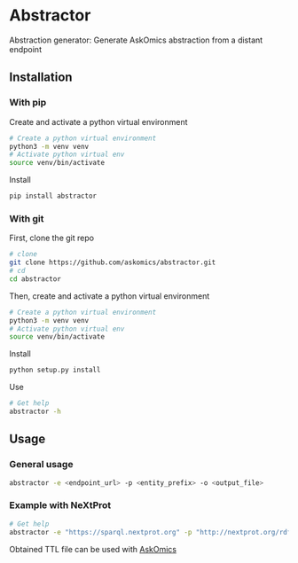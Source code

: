 # Abstractor

Abstraction generator: Generate AskOmics abstraction from a distant endpoint

## Installation

### With pip

Create and activate a python virtual environment

```bash
# Create a python virtual environment
python3 -m venv venv
# Activate python virtual env
source venv/bin/activate
```

Install

```bash
pip install abstractor
```

### With git

First, clone the git repo

```bash
# clone
git clone https://github.com/askomics/abstractor.git
# cd
cd abstractor
```

Then, create and activate a python virtual environment

```bash
# Create a python virtual environment
python3 -m venv venv
# Activate python virtual env
source venv/bin/activate
```

Install

```bash
python setup.py install
```

Use

```bash
# Get help
abstractor -h
```

## Usage

### General usage

```bash
abstractor -e <endpoint_url> -p <entity_prefix> -o <output_file>
```

### Example with NeXtProt

```bash
# Get help
abstractor -e "https://sparql.nextprot.org" -p "http://nextprot.org/rdf#" -n nextprot -o "abstraction.ttl"
```

Obtained TTL file can be used with [AskOmics](https://github.com/askomics/flaskomics)